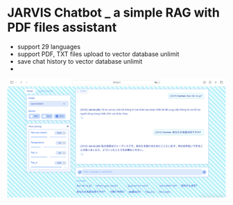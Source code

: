 # JARVIS Chatbot _ a simple RAG with PDF files assistant
- support 29 languages
- support PDF, TXT files upload to vector database unlimit
- save chat history to vector database unlimit
- 

![alt-text](https://github.com/Mr-Jack-Tung/JARVIS-Chatbot-a-simple-RAG-with-PDF-files/blob/main/JARVIS%20Chatbot%20_%20Screenshot%202024-07-03.png)
